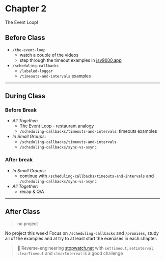 # Chapter 2

The Event Loop!

## Before Class

- `/the-event-loop`
  - watch a couple of the videos
  - step through the timeout examples in [jsv9000.app](https://www.jsv9000.app/)
- `/scheduling-callbacks`
  - `/labeled-logger`
  - `/timeouts-and-intervals` examples

---

## During Class

### Before Break

- _All Together_:
  - [The Event Loop](https://www.youtube.com/watch?v=EI7sN1dDwcY) - restaurant analogy
  - `/scheduling-callbacks/timeouts-and-intervals`: timeouts examples
- _In Small Groups_:
  - `/scheduling-callbacks/timeouts-and-intervals`
  - `/scheduling-callbacks/sync-vs-async`

### After break

- _In Small Groups_:
  - continue with `/scheduling-callbacks/timeouts-and-intervals` and `/scheduling-callbacks/sync-vs-async`
- _All Together_:
  - recap & Q/A

---

## After Class

> no project

No project this week! Focus on `/scheduling-callbacks` and `/promises`, study all of the examples and at try to at least start the exercises in each chapter.

> 🐔 Reverse-engineering [stopwatch.net](https://stopwatch.net/) with `setTimeout`, `setInterval`, `clearTimeout` and `clearInterval` is a good challenge
